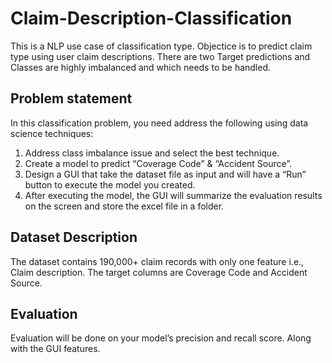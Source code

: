 # Claim-Description-Classification
This is a NLP use case of classification type. Objectice is to predict claim type using user claim descriptions. There are two Target predictions and Classes are highly imbalanced and which needs to be handled.

## Problem statement
In this classification problem, you need address the following using data science techniques:
1. Address class imbalance issue and select the best technique.
2. Create a model to predict “Coverage Code” & “Accident Source”.
3. Design a GUI that take the dataset file as input and will have a “Run” button to execute
the model you created.
4. After executing the model, the GUI will summarize the evaluation results on the screen
and store the excel file in a folder.

## Dataset Description
The dataset contains 190,000+ claim records with only one feature i.e., Claim description. The
target columns are Coverage Code and Accident Source.


## Evaluation
Evaluation will be done on your model’s precision and recall score. Along with the GUI features.


